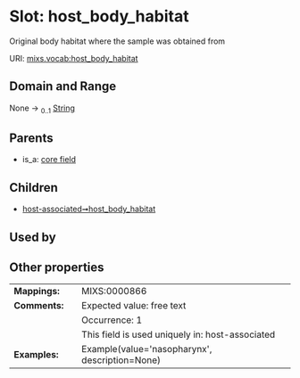 
# Slot: host_body_habitat


Original body habitat where the sample was obtained from

URI: [mixs.vocab:host_body_habitat](https://w3id.org/mixs/vocab/host_body_habitat)


## Domain and Range

None &#8594;  <sub>0..1</sub> [String](types/String.md)

## Parents

 *  is_a: [core field](core_field.md)

## Children

 *  [host-associated➞host_body_habitat](host_associated_host_body_habitat.md)

## Used by


## Other properties

|  |  |  |
| --- | --- | --- |
| **Mappings:** | | MIXS:0000866 |
| **Comments:** | | Expected value: free text |
|  | | Occurrence: 1 |
|  | | This field is used uniquely in: host-associated |
| **Examples:** | | Example(value='nasopharynx', description=None) |

